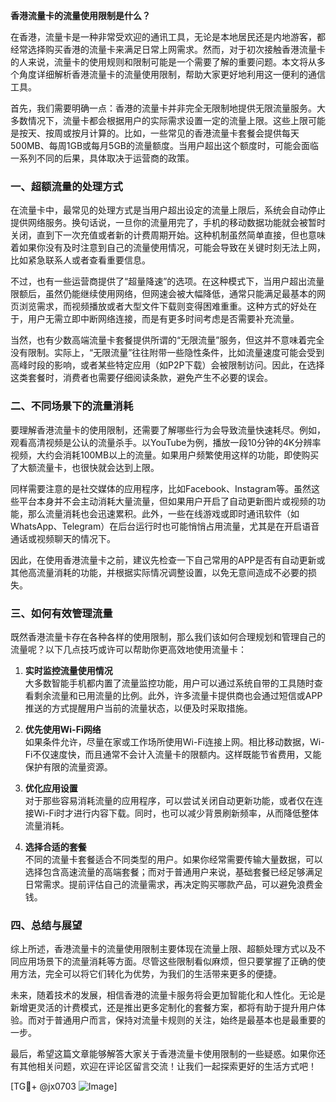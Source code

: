 **香港流量卡的流量使用限制是什么？**

在香港，流量卡是一种非常受欢迎的通讯工具，无论是本地居民还是内地游客，都经常选择购买香港的流量卡来满足日常上网需求。然而，对于初次接触香港流量卡的人来说，流量卡的使用规则和限制可能是一个需要了解的重要问题。本文将从多个角度详细解析香港流量卡的流量使用限制，帮助大家更好地利用这一便利的通信工具。

首先，我们需要明确一点：香港的流量卡并非完全无限制地提供无限流量服务。大多数情况下，流量卡都会根据用户的实际需求设置一定的流量上限。这些上限可能是按天、按周或按月计算的。比如，一些常见的香港流量卡套餐会提供每天500MB、每周1GB或每月5GB的流量额度。当用户超出这个额度时，可能会面临一系列不同的后果，具体取决于运营商的政策。

### **一、超额流量的处理方式**

在流量卡中，最常见的处理方式是当用户超出设定的流量上限后，系统会自动停止提供网络服务。换句话说，一旦你的流量用完了，手机的移动数据功能就会被暂时关闭，直到下一次充值或者新的计费周期开始。这种机制虽然简单直接，但也意味着如果你没有及时注意到自己的流量使用情况，可能会导致在关键时刻无法上网，比如紧急联系人或者查看重要信息。

不过，也有一些运营商提供了“超量降速”的选项。在这种模式下，当用户超出流量限额后，虽然仍能继续使用网络，但网速会被大幅降低，通常只能满足最基本的网页浏览需求，而视频播放或者大型文件下载则变得困难重重。这种方式的好处在于，用户无需立即中断网络连接，而是有更多时间考虑是否需要补充流量。

当然，也有少数高端流量卡套餐提供所谓的“无限流量”服务，但这并不意味着完全没有限制。实际上，“无限流量”往往附带一些隐性条件，比如流量速度可能会受到高峰时段的影响，或者某些特定应用（如P2P下载）会被限制访问。因此，在选择这类套餐时，消费者也需要仔细阅读条款，避免产生不必要的误会。

### **二、不同场景下的流量消耗**

要理解香港流量卡的使用限制，还需要了解哪些行为会导致流量快速耗尽。例如，观看高清视频是公认的流量杀手。以YouTube为例，播放一段10分钟的4K分辨率视频，大约会消耗100MB以上的流量。如果用户频繁使用这样的功能，即使购买了大额流量卡，也很快就会达到上限。

同样需要注意的是社交媒体的应用程序，比如Facebook、Instagram等。虽然这些平台本身并不会主动消耗大量流量，但如果用户开启了自动更新图片或视频的功能，那么流量消耗也会迅速累积。此外，一些在线游戏或即时通讯软件（如WhatsApp、Telegram）在后台运行时也可能悄悄占用流量，尤其是在开启语音通话或视频聊天的情况下。

因此，在使用香港流量卡之前，建议先检查一下自己常用的APP是否有自动更新或其他高流量消耗的功能，并根据实际情况调整设置，以免无意间造成不必要的损失。

### **三、如何有效管理流量**

既然香港流量卡存在各种各样的使用限制，那么我们该如何合理规划和管理自己的流量呢？以下几点技巧或许可以帮助你更高效地使用流量卡：

1. **实时监控流量使用情况**  
   大多数智能手机都内置了流量监控功能，用户可以通过系统自带的工具随时查看剩余流量和已用流量的比例。此外，许多流量卡提供商也会通过短信或APP推送的方式提醒用户当前的流量状态，以便及时采取措施。

2. **优先使用Wi-Fi网络**  
   如果条件允许，尽量在家或工作场所使用Wi-Fi连接上网。相比移动数据，Wi-Fi不仅速度快，而且通常不会计入流量卡的限额内。这样既能节省费用，又能保护有限的流量资源。

3. **优化应用设置**  
   对于那些容易消耗流量的应用程序，可以尝试关闭自动更新功能，或者仅在连接Wi-Fi时才进行内容下载。同时，也可以减少背景刷新频率，从而降低整体流量消耗。

4. **选择合适的套餐**  
   不同的流量卡套餐适合不同类型的用户。如果你经常需要传输大量数据，可以选择包含高速流量的高端套餐；而对于普通用户来说，基础套餐已经足够满足日常需求。提前评估自己的流量需求，再决定购买哪款产品，可以避免浪费金钱。

### **四、总结与展望**

综上所述，香港流量卡的流量使用限制主要体现在流量上限、超额处理方式以及不同应用场景下的流量消耗等方面。尽管这些限制看似麻烦，但只要掌握了正确的使用方法，完全可以将它们转化为优势，为我们的生活带来更多的便捷。

未来，随着技术的发展，相信香港的流量卡服务将会更加智能化和人性化。无论是新增更灵活的计费模式，还是推出更多定制化的套餐方案，都将有助于提升用户体验。而对于普通用户而言，保持对流量卡规则的关注，始终是最基本也是最重要的一步。

最后，希望这篇文章能够解答大家关于香港流量卡使用限制的一些疑惑。如果你还有其他相关问题，欢迎在评论区留言交流！让我们一起探索更好的生活方式吧！

[TG💪+ @jx0703 ![Image](https://github.com/user-attachments/assets/dbca1d08-cadb-493c-b0ec-ad6f7a83f270)]
